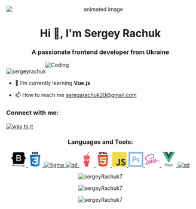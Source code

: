 
<p align="center">
  <img align="center" src="https://media4.giphy.com/media/wUekZ8kF515hluZBKc/giphy.gif?cid=ecf05e47vbieufjfn40j1k0bl9r418u7nx45dc48icuq6zpa&ep=v1_gifs_related&rid=giphy.gif&ct=g" alt="animated image" style="display: block; margin: 0 auto;" />
</p>


<h1 align="center">Hi 👋, I'm Sergey Rachuk</h1>
<h3 align="center">A passionate frontend developer from Ukraine</h3> 
 <img align="right" src="https://store-images.s-microsoft.com/image/apps.51024.13972534185379741.1d864fbd-97af-4ae6-bce4-8bdc2ec55991.71c49ce1-1662-4843-87b4-ed7c563d1210?q=90&w=480&h=270" width="400"  alt="Coding"> 

<p align="left"> <img src="https://komarev.com/ghpvc/?username=sergeyrachuk&label=Profile%20views&color=0e75b6&style=flat" alt="sergeyrachuk" /> </p>

- 🌱 I’m currently learning **Vue.js**

- 📫 How to reach me seregarachuk20@gmail.com

<h3 align="left">Connect with me:</h3>
<p align="left">
<a href="https://www.youtube.com/@questions--answers-7" target="blank"><img align="center" src="https://raw.githubusercontent.com/rahuldkjain/github-profile-readme-generator/master/src/images/icons/Social/youtube.svg" alt="way to it" height="30" width="40" /></a>
</p>

<h3 align="center">Languages and Tools:</h3>

<p align="center">
  <a href="https://getbootstrap.com" target="_blank" rel="noreferrer">
    <img src="https://raw.githubusercontent.com/devicons/devicon/master/icons/bootstrap/bootstrap-plain-wordmark.svg" alt="bootstrap" width="40" height="40"/>
  </a>
  <a href="https://www.w3schools.com/css/" target="_blank" rel="noreferrer">
    <img src="https://raw.githubusercontent.com/devicons/devicon/master/icons/css3/css3-original-wordmark.svg" alt="css3" width="40" height="40"/>
  </a>
  <a href="https://www.figma.com/" target="_blank" rel="noreferrer">
    <img src="https://www.vectorlogo.zone/logos/figma/figma-icon.svg" alt="figma" width="40" height="40"/>
  </a>
  <a href="https://git-scm.com/" target="_blank" rel="noreferrer">
    <img src="https://www.vectorlogo.zone/logos/git-scm/git-scm-icon.svg" alt="git" width="40" height="40"/>
  </a>
  <a href="https://gulpjs.com" target="_blank" rel="noreferrer">
    <img src="https://raw.githubusercontent.com/devicons/devicon/master/icons/gulp/gulp-plain.svg" alt="gulp" width="40" height="40"/>
  </a>
  <a href="https://www.w3.org/html/" target="_blank" rel="noreferrer">
    <img src="https://raw.githubusercontent.com/devicons/devicon/master/icons/html5/html5-original-wordmark.svg" alt="html5" width="40" height="40"/>
  </a>
  <a href="https://developer.mozilla.org/en-US/docs/Web/JavaScript" target="_blank" rel="noreferrer">
    <img src="https://raw.githubusercontent.com/devicons/devicon/master/icons/javascript/javascript-original.svg" alt="javascript" width="40" height="40"/>
  </a>
  <a href="https://www.photoshop.com/en" target="_blank" rel="noreferrer">
    <img src="https://raw.githubusercontent.com/devicons/devicon/master/icons/photoshop/photoshop-line.svg" alt="photoshop" width="40" height="40"/>
  </a>
  <a href="https://sass-lang.com" target="_blank" rel="noreferrer">
    <img src="https://raw.githubusercontent.com/devicons/devicon/master/icons/sass/sass-original.svg" alt="sass" width="40" height="40"/>
  </a>
  <a href="https://vuejs.org/" target="_blank" rel="noreferrer">
    <img src="https://raw.githubusercontent.com/devicons/devicon/master/icons/vuejs/vuejs-original-wordmark.svg" alt="vuejs" width="40" height="40"/>
  </a>
  <a href="https://www.adobe.com/products/xd.html" target="_blank" rel="noreferrer">
    <img src="https://cdn.worldvectorlogo.com/logos/adobe-xd.svg" alt="xd" width="40" height="40"/>
  </a>
</p> 

<p align="center">
  <img src="https://github-readme-stats.vercel.app/api/top-langs?username=sergeyRachuk7&show_icons=true&locale=en&layout=compact&theme=highcontrast" width="400" height="300" alt="sergeyRachuk7" />
</p>

<p align="center">
  <img src="https://github-readme-stats.vercel.app/api?username=sergeyRachuk7&show_icons=true&locale=en&theme=highcontrast" width="500" height="300" alt="sergeyRachuk7" />
</p>





<p align="center"><img  src="https://github-readme-streak-stats.herokuapp.com/?user=sergeyRachuk7&" width="500" alt="sergeyRachuk7" /></p>

